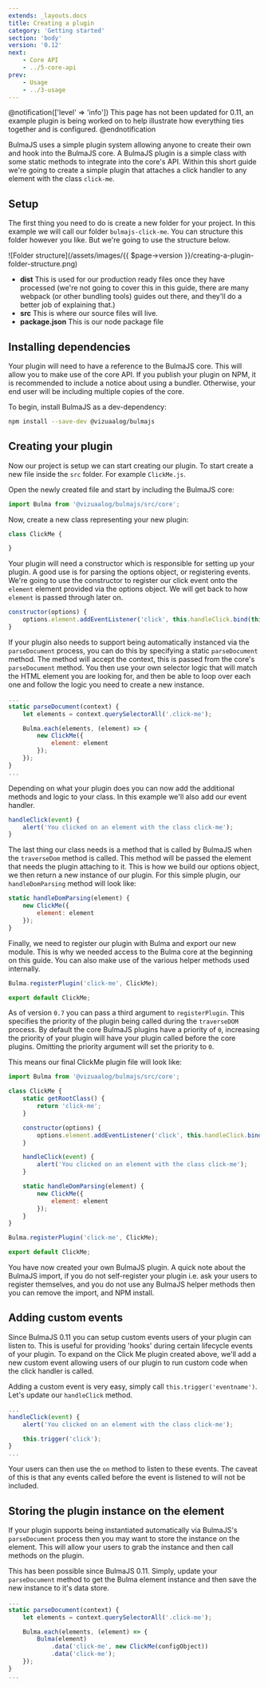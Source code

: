 ```yaml
---
extends: _layouts.docs
title: Creating a plugin
category: 'Getting started'
section: 'body'
version: '0.12'
next:
    - Core API
    - ../5-core-api
prev:
    - Usage
    - ../3-usage
---
```


@notification(['level' => 'info'])
This page has not been updated for 0.11, an example plugin is being worked on to help illustrate how everything ties together and is configured.
@endnotification

BulmaJS uses a simple plugin system allowing anyone to create their own and hook into the BulmaJS core. A BulmaJS plugin is a simple class with some static methods to integrate into the core's API. Within this short guide we're going to create a simple plugin that attaches a click handler to any element with the class `click-me`.

## Setup
The first thing you need to do is create a new folder for your project. In this example we will call our folder `bulmajs-click-me`. You can structure this folder however you like. But we're going to use the structure below.

![Folder structure](/assets/images/{{ $page->version }}/creating-a-plugin-folder-structure.png)

+ **dist** This is used for our production ready files once they have processed (we're not going to cover this in this guide, there are many webpack (or other bundling tools) guides out there, and they'll do a better job of explaining that.)
+ **src** This is where our source files will live.
+ **package.json** This is our node package file

## Installing dependencies
Your plugin will need to have a reference to the BulmaJS core. This will allow you to make use of the core API. If you publish your plugin on NPM, it is recommended to include a notice about using a bundler. Otherwise, your end user will be including multiple copies of the core.

To begin, install BulmaJS as a dev-dependency:
```bash
npm install --save-dev @vizuaalog/bulmajs
```

## Creating your plugin
Now our project is setup we can start creating our plugin. To start create a new file inside the `src` folder. For example `ClickMe.js`.

Open the newly created file and start by including the BulmaJS core:
```javascript
import Bulma from '@vizuaalog/bulmajs/src/core';
```

Now, create a new class representing your new plugin:
```javascript
class ClickMe {

}
```

Your plugin will need a constructor which is responsible for setting up your plugin. A good use is for parsing the options object, or registering events. We're going to use the constructor to register our click event onto the `element` element provided via the options object. We will get back to how `element` is passed through later on.

```javascript
constructor(options) {
    options.element.addEventListener('click', this.handleClick.bind(this));
}
```

If your plugin also needs to support being automatically instanced via the `parseDocument` process, you can do this by specifying a static `parseDocument` method. The method will accept the context, this is passed from the core's `parseDocument` method. You then use your own selector logic that will match the HTML element you are looking for, and then be able to loop over each one and follow the logic you need to create a new instance.

```javascript
...
static parseDocument(context) {
    let elements = context.querySelectorAll('.click-me');

    Bulma.each(elements, (element) => {
        new ClickMe({
            element: element
        });
    });
}
...
```

Depending on what your plugin does you can now add the additional methods and logic to your class. In this example we'll also add our event handler.

```javascript
handleClick(event) {
    alert('You clicked on an element with the class click-me');
}
```

The last thing our class needs is a method that is called by BulmaJS when the `traverseDom` method is called. This method will be passed the element that needs the plugin attaching to it. This is how we build our options object, we then return a new instance of our plugin. For this simple plugin, our `handleDomParsing` method will look like:

```javascript
static handleDomParsing(element) {
    new ClickMe({
        element: element
    });
}
```

Finally, we need to register our plugin with Bulma and export our new module. This is why we needed access to the Bulma core at the beginning on this guide. You can also make use of the various helper methods used internally.

```javascript
Bulma.registerPlugin('click-me', ClickMe);

export default ClickMe;
```

As of version `0.7` you can pass a third argument to `registerPlugin`. This specifies the priority of the plugin being called during the `traverseDOM` process. By default the core BulmaJS plugins have a priority of `0`, increasing the priority of your plugin will have your plugin called before the core plugins. Omitting the priority argument will set the priority to `0`.

This means our final ClickMe plugin file will look like:

```javascript
import Bulma from '@vizuaalog/bulmajs/src/core';

class ClickMe {
    static getRootClass() {
        return 'click-me';
    }

    constructor(options) {
        options.element.addEventListener('click', this.handleClick.bind(this));
    }

    handleClick(event) {
        alert('You clicked on an element with the class click-me');
    }

    static handleDomParsing(element) {
        new ClickMe({
            element: element
        });
    }
}

Bulma.registerPlugin('click-me', ClickMe);

export default ClickMe;
```

You have now created your own BulmaJS plugin. A quick note about the BulmaJS import, if you do not self-register your plugin i.e. ask your users to register themselves, and you do not use any BulmaJS helper methods then you can remove the import, and NPM install.

## Adding custom events
Since BulmaJS 0.11 you can setup custom events users of your plugin can listen to. This is useful for providing 'hooks' during certain lifecycle events of your plugin. To expand on the Click Me plugin created above, we'll add a new custom event allowing users of our plugin to run custom code when the click handler is called.

Adding a custom event is very easy, simply call `this.trigger('eventname')`. Let's update our `handleClick` method.

```javascript
...
handleClick(event) {
    alert('You clicked on an element with the class click-me');

    this.trigger('click');
}
...
```

Your users can then use the `on` method to listen to these events. The caveat of this is that any events called before the event is listened to will not be included.

## Storing the plugin instance on the element
If your plugin supports being instantiated automatically via BulmaJS's `parseDocument` process then you may want to store the instance on the element. This will allow your users to grab the instance and then call methods on the plugin.

This has been possible since BulmaJS 0.11. Simply, update your `parseDocument` method to get the Bulma element instance and then save the new instance to it's data store.

```javascript
...
static parseDocument(context) {
    let elements = context.querySelectorAll('.click-me');

    Bulma.each(elements, (element) => {
        Bulma(element)
            .data('click-me', new ClickMe(configObject))
            .data('click-me');
    });
}
...
```